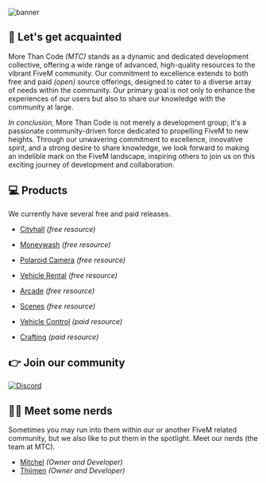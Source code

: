 ![banner](https://i.imgur.com/ufCTDaz.jpg)

## 👋 Let's get acquainted
More Than Code *(MTC)* stands as a dynamic and dedicated development collective, offering a wide range of advanced, high-quality resources to the vibrant FiveM community. Our commitment to excellence extends to both free and paid *(open)* source offerings, designed to cater to a diverse array of needs within the community. Our primary goal is not only to enhance the experiences of our users but also to share our knowledge with the community at large.

*In conclusion*, More Than Code is not merely a development group; it's a passionate community-driven force dedicated to propelling FiveM to new heights. Through our unwavering commitment to excellence, innovative spirit, and a strong desire to share knowledge, we look forward to making an indelible mark on the FiveM landscape, inspiring others to join us on this exciting journey of development and collaboration.

## 💻 Products
We currently have several free and paid releases.

- [Cityhall](https://github.com/morethancodenl/mtc-cityhall) *(free resource)*
- [Moneywash](https://github.com/morethancodenl/mtc-moneywash) *(free resource)*
- [Polaroid Camera](https://github.com/morethancodenl/mtc-camera) *(free resource)*
- [Vehicle Rental](https://github.com/morethancodenl/mtc-vehiclerental) *(free resource)*
- [Arcade](https://github.com/morethancodenl/mtc-arcade) *(free resource)*
- [Scenes](https://github.com/morethancodenl/mtc-scenes)  *(free resource)*
 
- [Vehicle Control](https://mtc.tebex.io/package/5863758) *(paid resource)*
- [Crafting](https://mtc.tebex.io/package/5529409) *(paid resource)*

## 👉 Join our community

[![Discord](https://discord.com/api/guilds/1075048579758035014/widget.png?style=banner2)](https://discord.gg/cFuv5BMWzK)

## 👨‍💻 Meet some nerds
Sometimes you may run into them within our or another FiveM related community, but we also like to put them in the spotlight. Meet our nerds (the team at MTC).

 - [Mitchel](https://github.com/Mitchel) *(Owner and Developer)*
 - [Thijmen](https://github.com/NietThijmen) *(Owner and Developer)*
